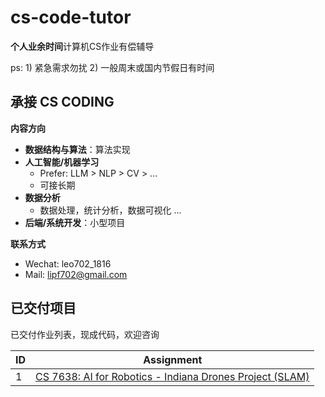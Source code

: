 # cs-code-tutor
**个人业余时间**计算机CS作业有偿辅导

ps: 1) 紧急需求勿扰 2) 一般周末或国内节假日有时间 

## 承接 CS CODING
**内容方向**
- **数据结构与算法**：算法实现
- **人工智能/机器学习**
  - Prefer: LLM > NLP > CV > ...
  - 可接长期
- **数据分析**
  - 数据处理，统计分析，数据可视化 ...
- **后端/系统开发**：小型项目
 
**联系方式**
- Wechat: leo702_1816
- Mail: lipf702@gmail.com

## 已交付项目
已交付作业列表，现成代码，欢迎咨询

| ID  | Assignment |
|---|---|
| 1   | [CS 7638: AI for Robotics - Indiana Drones Project (SLAM)](./CS_7638/README.md) |
